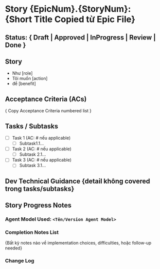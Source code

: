# Story {EpicNum}.{StoryNum}: {Short Title Copied từ Epic File}

## Status: { Draft | Approved | InProgress | Review | Done }

## Story

- Như [role]
- Tôi muốn [action]
- để [benefit]

## Acceptance Criteria (ACs)

{ Copy Acceptance Criteria numbered list }

## Tasks / Subtasks

- [ ] Task 1 (AC: # nếu applicable)
  - [ ] Subtask1.1...
- [ ] Task 2 (AC: # nếu applicable)
  - [ ] Subtask 2.1...
- [ ] Task 3 (AC: # nếu applicable)
  - [ ] Subtask 3.1...

## Dev Technical Guidance {detail không covered trong tasks/subtasks}

## Story Progress Notes

### Agent Model Used: `<Tên/Version Agent Model>`

### Completion Notes List

{Bất kỳ notes nào về implementation choices, difficulties, hoặc follow-up needed}

### Change Log